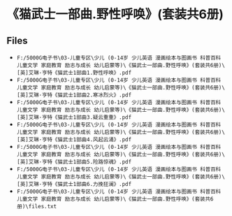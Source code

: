 # 《猫武士一部曲.野性呼唤》(套装共6册)

## Files

- `F:/5000G电子书\03-儿童专区\少儿 (0-14岁 少儿英语 漫画绘本与图画书 科普百科 儿童文学 家庭教育 励志与成长 幼儿启蒙等)\《猫武士一部曲.野性呼唤》(套装共6册)\[英]艾琳·亨特《猫武士1部曲1.野性呼唤》.pdf`
- `F:/5000G电子书\03-儿童专区\少儿 (0-14岁 少儿英语 漫画绘本与图画书 科普百科 儿童文学 家庭教育 励志与成长 幼儿启蒙等)\《猫武士一部曲.野性呼唤》(套装共6册)\[英]艾琳·亨特《猫武士1部曲2.寒冰烈火》.pdf`
- `F:/5000G电子书\03-儿童专区\少儿 (0-14岁 少儿英语 漫画绘本与图画书 科普百科 儿童文学 家庭教育 励志与成长 幼儿启蒙等)\《猫武士一部曲.野性呼唤》(套装共6册)\[英]艾琳·亨特《猫武士1部曲3.疑云重重》.pdf`
- `F:/5000G电子书\03-儿童专区\少儿 (0-14岁 少儿英语 漫画绘本与图画书 科普百科 儿童文学 家庭教育 励志与成长 幼儿启蒙等)\《猫武士一部曲.野性呼唤》(套装共6册)\[英]艾琳·亨特《猫武士1部曲4.风起云涌》.pdf`
- `F:/5000G电子书\03-儿童专区\少儿 (0-14岁 少儿英语 漫画绘本与图画书 科普百科 儿童文学 家庭教育 励志与成长 幼儿启蒙等)\《猫武士一部曲.野性呼唤》(套装共6册)\[英]艾琳·亨特《猫武士1部曲5.险路惊魂》.pdf`
- `F:/5000G电子书\03-儿童专区\少儿 (0-14岁 少儿英语 漫画绘本与图画书 科普百科 儿童文学 家庭教育 励志与成长 幼儿启蒙等)\《猫武士一部曲.野性呼唤》(套装共6册)\[英]艾琳·亨特《猫武士1部曲6.力挽狂澜》.pdf`
- `F:/5000G电子书\03-儿童专区\少儿 (0-14岁 少儿英语 漫画绘本与图画书 科普百科 儿童文学 家庭教育 励志与成长 幼儿启蒙等)\《猫武士一部曲.野性呼唤》(套装共6册)\files.txt`
